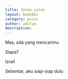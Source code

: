 ```yaml
---
title: Jalan-jalan
layout: bookdes
category: puisi
author: aditya
description: 
---
```


Mas, ada yang mencarimu

Siapa?

Izrail

Sebentar, aku siap-siap dulu
